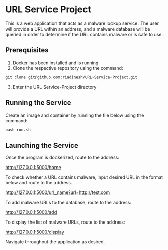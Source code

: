 # URL Service Project
This is a web application that acts as a malware lookup service. The user will provide a URL within an address, and a malware database will be queried in order to determine if the URL contains malware or is safe to use. 

## Prerequisites
1) Docker has been installed and is running
2) Clone the respective repository using the command:

`git clone git@github.com:riadinesh/URL-Service-Project.git`

3) Enter the URL-Service-Project directory

## Running the Service
Create an image and container by running the file below using the command:

`bash run.sh`

## Launching the Service
Once the program is dockerized, route to the address:

http://127.0.0.1:5000/home

To check whether a URL contains malware, input desired URL in the format below and route to the address.

http://127.0.0.1:5000/url_name?url=http://test.com

To add malware URLs to the database, route to the address:

http://127.0.0.1:5000/add

To display the list of malware URLs, route to the address:

http://127.0.0.1:5000/display

Navigate throughout the application as desired.


